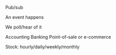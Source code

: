 Pub/sub

An event happens

We poll/hear of it

Accounting
Banking
Point-of-sale or e-commerce

Stock: hourly/daily/weekly/monthly


